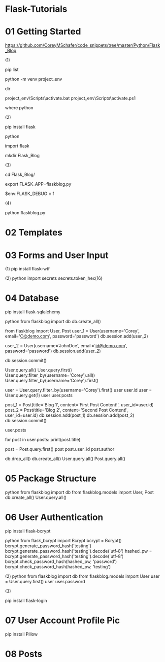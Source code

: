 # Flask-Tutorials

# 01 Getting Started

https://github.com/CoreyMSchafer/code_snippets/tree/master/Python/Flask_Blog

(1)

pip list

python -m venv project_env

dir

project_env\Scripts\activate.bat
project_env\Scripts\activate.ps1

where python

(2)

pip install flask

python

import flask

mkdir Flask_Blog

(3)

cd Flask_Blog/

export FLASK_APP=flaskblog.py

$env:FLASK_DEBUG = 1

(4)

python flaskblog.py



# 02 Templates


# 03 Forms and User Input

(1)
pip install flask-wtf

(2)
python
import secrets
secrets.token_hex(16)

# 04 Database

pip install flask-sqlalchemy

python
from flaskblog import db
db.create_all()

from flaskblog import User, Post
user_1 = User(username='Corey', email='C@demo.com', password='password')
db.session.add(user_2)

user_2 = User(username='JohnDoe', email='jd@demo.com', password='password')
db.session.add(user_2)

db.session.commit()

User.query.all()
User.query.first()
User.query.filter_by(username='Corey').all()
User.query.filter_by(username='Corey').first()

user = User.query.filter_by(username='Corey').first()
user
user.id
user = User.query.get(1)
user
user.posts

post_1 = Post(title='Blog 1', content='First Post Content!', user_id=user.id)
post_2 = Post(title='Blog 2', content='Second Post Content!', user_id=user.id)
db.session.add(post_1)
db.session.add(post_2)
db.session.commit()

user.posts

for post in user.posts:
    print(post.title)

post = Post.query.first()
post
post.user_id
post.author


db.drop_all()
db.create_all()
User.query.all()
Post.query.all()

# 05 Package Structure

python
from flaskblog import db
from flaskblog.models import User, Post  
db.create_all()
User.query.all()


# 06 User Authentication

pip install flask-bcrypt

python
from flask_bcrypt import Bcrypt
bcrypt = Bcrypt()
bcrypt.generate_password_hash('testing')
bcrypt.generate_password_hash('testing').decode('utf-8')
hashed_pw = bcrypt.generate_password_hash('testing').decode('utf-8')
bcrypt.check_password_hash(hashed_pw, 'password')
bcrypt.check_password_hash(hashed_pw, 'testing')


(2)
python
from flaskblog import db
from flaskblog.models import User
user = User.query.first()
user
user.password

(3)

pip install flask-login


# 07 User Account Profile Pic

pip install Pillow



# 08 Posts